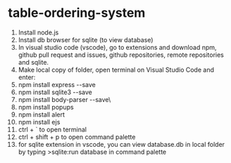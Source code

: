 # table-ordering-system

1. Install node.js
2. Install db browser for sqlite (to view database)
3. In visual studio code (vscode), go to extensions and download npm, github pull request and issues, github repositories, remote repositories and sqlite.
4. Make local copy of folder, open terminal on Visual Studio Code and enter:
5. npm install express --save
6. npm install sqlite3 --save
7. npm install body-parser --save\
8. npm install popups
9. npm install alert
10. npm install ejs
11. ctrl +  ` to open terminal
12. ctrl + shift + p to open command palette 
13. for sqlite extension in vscode, you can view database.db in local folder by typing >sqlite:run database in command palette
